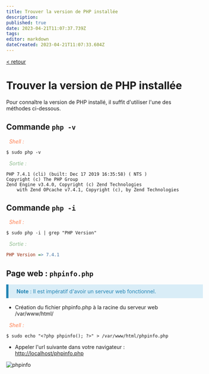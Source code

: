 ```yaml
---
title: Trouver la version de PHP installée
description: 
published: true
date: 2023-04-21T11:07:37.739Z
tags: 
editor: markdown
dateCreated: 2023-04-21T11:07:33.604Z
---
```


<html>
<head>
    <link rel="stylesheet" href="https://use.fontawesome.com/releases/v5.13.0/css/all.css" integrity="sha384-Bfad6CLCknfcloXFOyFnlgtENryhrpZCe29RTifKEixXQZ38WheV+i/6YWSzkz3V" crossorigin="anonymous">
</head>

[ < retour ](../php/php.md)

# Trouver la version de PHP installée

Pour connaître la version de PHP installé, il suffit d'utiliser l'une des méthodes ci-dessous.

## Commande `php -v`

<span style="color:coral;"><i class="fas fa-laptop-code"></i>&nbsp;&nbsp;_Shell :_</span>

```shell
$ sudo php -v
```

<span style="color:darkseagreen;"><i class="fas fa-tv"></i>&nbsp;&nbsp;_Sortie :_</span>

```
PHP 7.4.1 (cli) (built: Dec 17 2019 16:35:58) ( NTS )
Copyright (c) The PHP Group
Zend Engine v3.4.0, Copyright (c) Zend Technologies
    with Zend OPcache v7.4.1, Copyright (c), by Zend Technologies

```

## Commande `php -i`

<span style="color:coral;"><i class="fas fa-laptop-code"></i>&nbsp;&nbsp;_Shell :_</span>

```shell
$ sudo php -i | grep "PHP Version"
```

<span style="color:darkseagreen;"><i class="fas fa-tv"></i>&nbsp;&nbsp;_Sortie :_</span>

```ini
PHP Version => 7.4.1
```

## Page web : `phpinfo.php`

<div style="width:100%;background-color:#d9edf7;border-left: 6px solid #2183b3;color: #2183b3;margin-top: 16px;margin-bottom: 16px;padding: 10px;"><i class="fas fa-info-circle"></i>&nbsp;&nbsp; <span style="font-weight:bold;">Note</span> : Il est impératif d'avoir un serveur web fonctionnel.</div>

* Création du fichier phpinfo.php à la racine du serveur web /var/www/html/

<span style="color:coral;"><i class="fas fa-laptop-code"></i>&nbsp;&nbsp;_Shell :_</span>

```shell
$ sudo echo "<?php phpinfo(); ?>" > /var/www/html/phpinfo.php
```

* Appeler l'url suivante dans votre navigateur : [http://localhost/phpinfo.php](http://localhost/phpinfo.php)

![phpinfo](../../../img/dev/php/phpinfo.png)